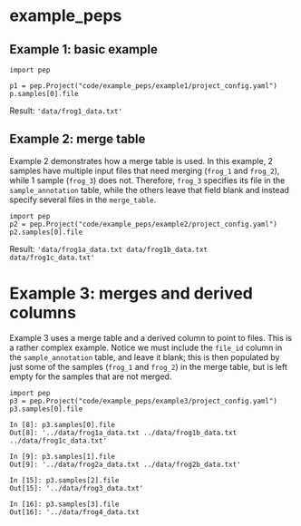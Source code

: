 # example_peps

## Example 1: basic example

```{python}
import pep

p1 = pep.Project("code/example_peps/example1/project_config.yaml")
p.samples[0].file
``` 

Result: `'data/frog1_data.txt'`


## Example 2: merge table

Example 2 demonstrates how a merge table is used. In this example, 2 samples have multiple input files that need merging (`frog_1` and `frog_2`), while 1 sample (`frog_3`) does not. Therefore, `frog_3` specifies its file in the `sample_annotation` table, while the others leave that field blank and instead specify several files in the `merge_table`.

```{python}
import pep
p2 = pep.Project("code/example_peps/example2/project_config.yaml")
p2.samples[0].file
```

Result: `'data/frog1a_data.txt data/frog1b_data.txt data/frog1c_data.txt'`


# Example 3: merges and derived columns

Example 3 uses a merge table and a derived column to point to files. This is a rather complex example. Notice we must include the `file_id` column in the `sample_annotation` table, and leave it blank; this is then populated by just some of the samples (`frog_1` and `frog_2`) in the merge table, but is left empty for the samples that are not merged.

```{python}
import pep
p3 = pep.Project("code/example_peps/example3/project_config.yaml")
p3.samples[0].file

In [8]: p3.samples[0].file
Out[8]: '../data/frog1a_data.txt ../data/frog1b_data.txt ../data/frog1c_data.txt'

In [9]: p3.samples[1].file
Out[9]: '../data/frog2a_data.txt ../data/frog2b_data.txt'

In [15]: p3.samples[2].file
Out[15]: '../data/frog3_data.txt'

In [16]: p3.samples[3].file
Out[16]: '../data/frog4_data.txt
```


